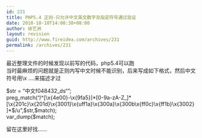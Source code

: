 ```yaml
---
id: 231
title: PHP5.4 正则-只允许中文英文数字及指定符号通过验证
date: 2018-10-10T14:08:38+08:00
author: 徐艺洲
layout: revision
guid: http://www.fireidea.com/archives/231
permalink: /archives/231
---
```

<div id="sina_keyword_ad_area2" class="articalContent   ">
  最近整理文件的时候发现以前写的代码，php5.4可以跑<br />当时最麻烦的问题就是正则内写中文时候不能识别，后来写成如下格式，然后中文符号用\x &#8230;.来描述才过</p> 
  
  <p>
    $str = &#8220;中文f048432_ds“&#8221;;<br />preg_match(&#8220;/^[\x{4e00}-\x{9fa5}]*[0-9a-zA-Z_]*[\x{201c}\x{201d}\x{3001}\x{uff1a}\x{300a}\x{300b\x{ff0c}\x{ff1b}\x{3002}]*$/u&#8221;,$str,$match);<br />var_dump($match);
  </p>
  
  <p>
    留在这里好找……
  </p>
